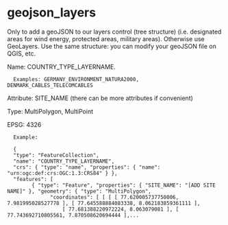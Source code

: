 # geojson_layers

Only to add a geoJSON to our layers control (tree structure) (i.e. designated areas for wind energy, protected areas, military areas). Otherwise use GeoLayers.
Use the same structure: you can modify your geoJSON file on QGIS, etc.

Name: COUNTRY_TYPE_LAYERNAME. 

      Examples: GERMANY_ENVIRONMENT_NATURA2000, DENMARK_CABLES_TELECOMCABLES

Attribute: SITE_NAME (there can be more attributes if convenient)

Type: MultiPolygon, MultiPoint

EPSG: 4326

      Example:

      {
      "type": "FeatureCollection",
      "name": "COUNTRY_TYPE_LAYERNAME",
      "crs": { "type": "name", "properties": { "name": "urn:ogc:def:crs:OGC:1.3:CRS84" } },
      "features": [
            { "type": "Feature", "properties": { "SITE_NAME": "[ADD SITE NAME]" }, "geometry": { "type": "MultiPolygon", 
                  "coordinates": [ [ [ [ 77.620005737750006, 7.981995028527778 ], [ 77.645588884083338, 8.062183859361111 ], 
                      [ 77.681388220972224, 8.063079081 ], [ 77.743692710805561, 7.870508620694444 ],...
